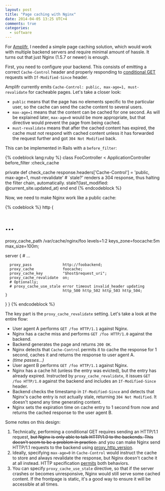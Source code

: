```yaml
---
layout: post
title: "Page caching with Nginx"
date: 2014-04-05 13:25 UTC+4
comments: true
categories:
  - software
---
```


For [Amplifr][], I needed a simple page caching solution, which would work with multiple backend
servers and require minimal amount of hassle. It turns out that just Nginx (1.5.7 or newer) is
enough.

<!--more-->

First, you need to configure your backend. This consists of emitting a correct `Cache-Control`
header and properly responding to [conditional GET] requests with `If-Modified-Since` header.

Amplifr currently emits `Cache-Control: public, max-age=1, must-revalidate` for cacheable pages.
Let's take a closer look:

  * `public` means that the page has no elements specific to the particular user, so the cache
    can send the cache content to several users.
  * `max-age=1` means that the content can be cached for one second. As will be explained later,
    `max-age=0` would be more appropriate, but that directive would prevent the page from
    being cached.
  * `must-revalidate` means that after the cached content has expired, the cache must not respond
    with cached content unless it has forwarded the request further and got `304 Not Modified`
    back.

This can be implemented in Rails with a `before_filter`:

{% codeblock lang:ruby %}
class FooController < ApplicationController
  before_filter :check_cache

  private
  def check_cache
    response.headers['Cache-Control'] = 'public, max-age=1, must-revalidate'
    # `stale?' renders a 304 response, thus halting the filter chain, automatically.
    stale?(last_modified: @current_site.updated_at)
  end
end
{% endcodeblock %}

Now, we need to make Nginx work like a public cache:

{% codeblock %}
http {
  # ...
  proxy_cache_path /var/cache/nginx/foo levels=1:2 keys_zone=foocache:5m max_size=100m;

  server {
    # ...

      proxy_pass              http://foobackend;
      proxy_cache             foocache;
      proxy_cache_key         "$host$request_uri";
      proxy_cache_revalidate  on;
      # Optionally;
      # proxy_cache_use_stale error timeout invalid_header updating
                              http_500 http_502 http_503 http_504;
    }
  }
}
{% endcodeblock %}

The key part is the `proxy_cache_revalidate` setting. Let's take a look at the entire
flow:

  * User agent A performs `GET /foo HTTP/1.1` against Nginx.
  * Nginx has a cache miss and performs `GET /foo HTTP/1.0` against the backend.
  * Backend generates the page and returns `200 OK`.
  * Nginx detects that `Cache-Control` permits it to cache the response for 1 second,
    caches it and returns the response to user agent A.
  * *(time passes...)*
  * User agent B performs `GET /foo HTTP/1.1` against Nginx.
  * Nginx has a cache hit (unless the entry was evicted), but the entry has already
    expired. Instructed by `proxy_cache_revalidate`, it issues `GET /foo HTTP/1.0`
    against the backend and includes an `If-Modified-Since` header.
  * Backend checks the timestamp in `If-Modified-Since` and detects that Nginx's
    cache entry is not actually stale, returning `304 Not Modified`. It doesn't
    spend any time generating content.
  * Nginx sets the expiration time on cache entry to 1 second from now and
    returns the cached response to the user agent B.

Some notes on this design:

  1. Technically, performing a conditional GET requires sending an HTTP/1.1 request,
     <s>but Nginx is only able to talk HTTP/1.0 to the backends. This doesn't seem to
     be a problem in practice.</s> and you can make Nginx send HTTP/1.1 requests
     to the backend using [proxy_http_version][].
  2. Ideally, specifying `max-age=0` in `Cache-Control` would instruct the cache
     to store and always revalidate the response, but Nginx doesn't cache it at all
     instead. HTTP specification [permits][max-age] both behaviors.
  3. You can specify `proxy_cache_use_stale` directive, so that if the server crashes
     or becomes unresponsive, Nginx would still serve some cached content. If the
     frontpage is static, it's a good way to ensure it will be accessible at all times.

[amplifr]: http://amplifr.com
[conditional get]: http://www.w3.org/Protocols/rfc2616/rfc2616-sec9.html#sec9.3
[max-age]: http://www.w3.org/Protocols/rfc2616/rfc2616-sec14.html#sec14.9.3
[proxy_http_version]: http://nginx.org/ru/docs/http/ngx_http_proxy_module.html#proxy_http_version
